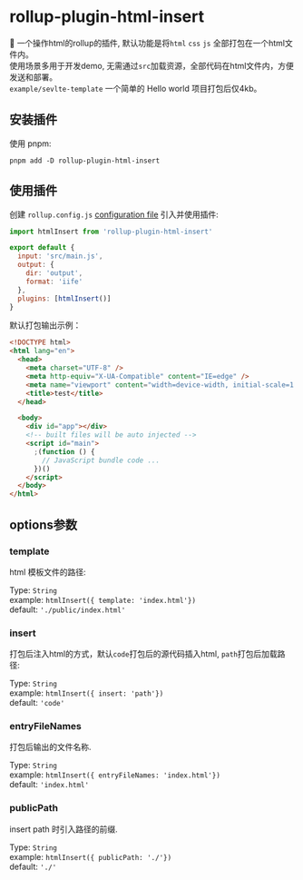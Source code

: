 # rollup-plugin-html-insert

🍣 一个操作html的rollup的插件, 默认功能是将`html` `css` `js` 全部打包在一个html文件内。   
使用场景多用于开发demo, 无需通过`src`加载资源，全部代码在html文件内，方便发送和部署。  
`example/sevlte-template` 一个简单的 Hello world 项目打包后仅4kb。  

## 安装插件
使用 pnpm:

```console
pnpm add -D rollup-plugin-html-insert
```

## 使用插件

创建 `rollup.config.js` [configuration file](https://www.rollupjs.org/guide/en/#configuration-files) 引入并使用插件:

```js
import htmlInsert from 'rollup-plugin-html-insert'

export default {
  input: 'src/main.js',
  output: {
    dir: 'output',
    format: 'iife'
  },
  plugins: [htmlInsert()]
}
```

默认打包输出示例：

```html
<!DOCTYPE html>
<html lang="en">
  <head>
    <meta charset="UTF-8" />
    <meta http-equiv="X-UA-Compatible" content="IE=edge" />
    <meta name="viewport" content="width=device-width, initial-scale=1.0" />
    <title>test</title>
  </head>

  <body>
    <div id="app"></div>
    <!-- built files will be auto injected -->
    <script id="main">
      ;(function () {
        // JavaScript bundle code ...
      })()
    </script>
  </body>
</html>
```

## options参数
### template
html 模板文件的路径:  

Type: `String`  
example: `htmlInsert({ template: 'index.html'})`  
default: `'./public/index.html'`  

### insert
打包后注入html的方式，默认`code`打包后的源代码插入html, `path`打包后加载路径:  

Type: `String`   
example: `htmlInsert({ insert: 'path'}) `  
default: `'code'`  


### entryFileNames
打包后输出的文件名称.  

Type: `String`   
example: `htmlInsert({ entryFileNames: 'index.html'}) `  
default: `'index.html'`  

### publicPath
insert path 时引入路径的前缀.  

Type: `String`   
example: `htmlInsert({ publicPath: './'}) `  
default: `'./'`  


